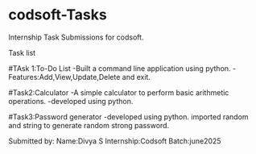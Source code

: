 # codsoft-Tasks
Internship Task Submissions for codsoft.


Task list


#TAsk 1:To-Do List
-Built a command line application using python.
-Features:Add,View,Update,Delete and exit.

#Task2:Calculator
-A simple calculator to perform basic arithmetic operations.
-developed using python.

#Task3:Password generator
-developed using python.
imported random and string to generate random strong password.


Submitted by:
Name:Divya S
Internship:Codsoft
Batch:june2025
